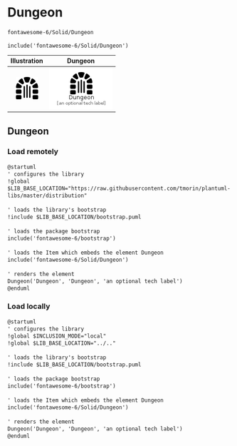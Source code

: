 # Dungeon


```text
fontawesome-6/Solid/Dungeon
```

```text
include('fontawesome-6/Solid/Dungeon')
```



| Illustration | Dungeon |
| :---: | :---: |
| ![illustration for Illustration](../../fontawesome-6/Solid/Dungeon.png) | ![illustration for Dungeon](../../fontawesome-6/Solid/Dungeon.Local.png) |




## Dungeon

### Load remotely
```plantuml
@startuml
' configures the library
!global $LIB_BASE_LOCATION="https://raw.githubusercontent.com/tmorin/plantuml-libs/master/distribution"

' loads the library's bootstrap
!include $LIB_BASE_LOCATION/bootstrap.puml

' loads the package bootstrap
include('fontawesome-6/bootstrap')

' loads the Item which embeds the element Dungeon
include('fontawesome-6/Solid/Dungeon')

' renders the element
Dungeon('Dungeon', 'Dungeon', 'an optional tech label')
@enduml
```

### Load locally
```plantuml
@startuml
' configures the library
!global $INCLUSION_MODE="local"
!global $LIB_BASE_LOCATION="../.."

' loads the library's bootstrap
!include $LIB_BASE_LOCATION/bootstrap.puml

' loads the package bootstrap
include('fontawesome-6/bootstrap')

' loads the Item which embeds the element Dungeon
include('fontawesome-6/Solid/Dungeon')

' renders the element
Dungeon('Dungeon', 'Dungeon', 'an optional tech label')
@enduml
```

